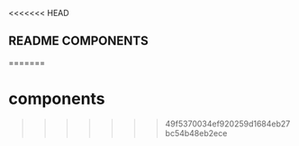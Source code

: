 <<<<<<< HEAD
## README COMPONENTS
=======
# components

>>>>>>> 49f5370034ef920259d1684eb27bc54b48eb2ece
